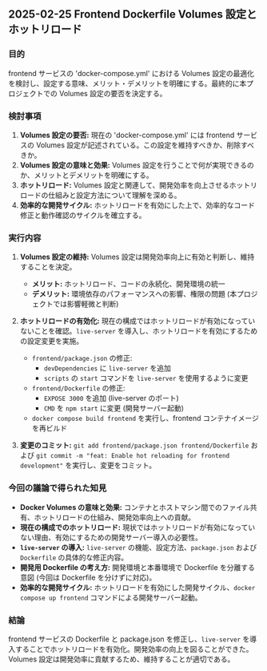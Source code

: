## 2025-02-25 Frontend Dockerfile Volumes 設定とホットリロード

### 目的

frontend サービスの 'docker-compose.yml' における Volumes 設定の最適化を検討し、設定する意味、メリット・デメリットを明確にする。最終的に本プロジェクトでの Volumes 設定の要否を決定する。

### 検討事項

1.  **Volumes 設定の要否:** 現在の 'docker-compose.yml' には frontend サービスの Volumes 設定が記述されている。この設定を維持すべきか、削除すべきか。
2.  **Volumes 設定の意味と効果:** Volumes 設定を行うことで何が実現できるのか、メリットとデメリットを明確にする。
3.  **ホットリロード:** Volumes 設定と関連して、開発効率を向上させるホットリロードの仕組みと設定方法について理解を深める。
4.  **効率的な開発サイクル:** ホットリロードを有効にした上で、効率的なコード修正と動作確認のサイクルを確立する。

### 実行内容

1.  **Volumes 設定の維持:** Volumes 設定は開発効率向上に有効と判断し、維持することを決定。
    *   **メリット:** ホットリロード、コードの永続化、開発環境の統一
    *   **デメリット:** 環境依存のパフォーマンスへの影響、権限の問題 (本プロジェクトでは影響軽微と判断)

2.  **ホットリロードの有効化:**  現在の構成ではホットリロードが有効になっていないことを確認。`live-server` を導入し、ホットリロードを有効にするための設定変更を実施。
    *   `frontend/package.json` の修正:
        *   `devDependencies` に `live-server` を追加
        *   `scripts` の `start` コマンドを `live-server` を使用するように変更
    *   `frontend/Dockerfile` の修正:
        *   `EXPOSE 3000` を追加 (live-server のポート)
        *   `CMD` を `npm start` に変更 (開発サーバー起動)
    *   `docker compose build frontend` を実行し、frontend コンテナイメージを再ビルド

3.  **変更のコミット:**  `git add frontend/package.json frontend/Dockerfile` および `git commit -m "feat: Enable hot reloading for frontend development"` を実行し、変更をコミット。

### 今回の議論で得られた知見

*   **Docker Volumes の意味と効果:** コンテナとホストマシン間でのファイル共有、ホットリロードの仕組み、開発効率向上への貢献。
*   **現在の構成でのホットリロード:**  現状ではホットリロードが有効になっていない理由、有効にするための開発サーバー導入の必要性。
*   **`live-server` の導入:**  `live-server` の機能、設定方法、`package.json` および `Dockerfile` の具体的な修正内容。
*   **開発用 Dockerfile の考え方:** 開発環境と本番環境で Dockerfile を分離する意図 (今回は Dockerfile を分けずに対応)。
*   **効率的な開発サイクル:**  ホットリロードを有効にした開発サイクル、`docker compose up frontend` コマンドによる開発サーバー起動。

### 結論

frontend サービスの Dockerfile と package.json を修正し、`live-server` を導入することでホットリロードを有効化。開発効率の向上を図ることができた。Volumes 設定は開発効率に貢献するため、維持することが適切である。
